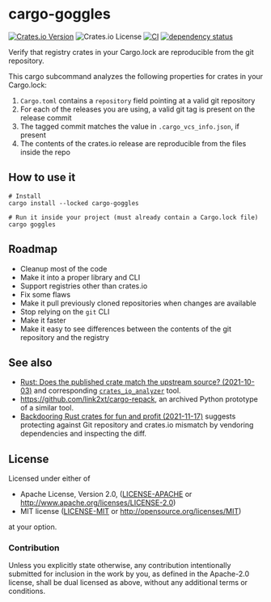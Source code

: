# cargo-goggles

[![Crates.io Version](https://img.shields.io/crates/v/cargo-goggles)](https://crates.io/crates/cargo-goggles)
![Crates.io License](https://img.shields.io/crates/l/cargo-goggles)
[![CI](https://github.com/M4SS-Code/cargo-goggles/workflows/CI/badge.svg)](https://github.com/M4SS-Code/cargo-goggles/actions)
[![dependency status](https://deps.rs/crate/cargo-goggles/0.0.2/status.svg)](https://deps.rs/crate/cargo-goggles/0.0.2)

Verify that registry crates in your Cargo.lock are reproducible from the git repository.

This cargo subcommand analyzes the following properties for crates in your Cargo.lock:

1. `Cargo.toml` contains a `repository` field pointing at a valid git repository
2. For each of the releases you are using, a valid git tag is present on the release commit
3. The tagged commit matches the value in `.cargo_vcs_info.json`, if present
4. The contents of the crates.io release are reproducible from the files inside the repo

## How to use it

```shell
# Install
cargo install --locked cargo-goggles

# Run it inside your project (must already contain a Cargo.lock file)
cargo goggles
```

## Roadmap

* Cleanup most of the code
* Make it into a proper library and CLI
* Support registries other than crates.io
* Fix some flaws
* Make it pull previously cloned repositories when changes are available
* Stop relying on the `git` CLI
* Make it faster
* Make it easy to see differences between the contents of the git repository and the registry

## See also

- [Rust: Does the published crate match the upstream source? (2021-10-03)](https://codeandbitters.com/published-crate-analysis/) and corresponding [`crates_io_analyzer`](https://github.com/ericseppanen/crates_io_analyzer) tool.
- <https://github.com/link2xt/cargo-repack>, an archived Python prototype of a similar tool.
- [Backdooring Rust crates for fun and profit (2021-11-17)](https://kerkour.com/rust-crate-backdoor) suggests protecting against Git repository and crates.io mismatch by vendoring dependencies and inspecting the diff.

## License

Licensed under either of

- Apache License, Version 2.0, ([LICENSE-APACHE](LICENSE-APACHE) or <http://www.apache.org/licenses/LICENSE-2.0>)
- MIT license ([LICENSE-MIT](LICENSE-MIT) or <http://opensource.org/licenses/MIT>)

at your option.

### Contribution

Unless you explicitly state otherwise, any contribution intentionally submitted for inclusion in the work by you, as defined in the Apache-2.0 license, shall be dual licensed as above, without any additional terms or conditions.
